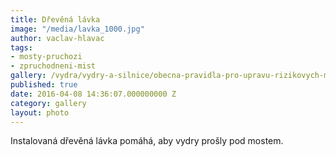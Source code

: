 ```yaml
---
title: Dřevěná lávka
image: "/media/lavka_1000.jpg"
author: vaclav-hlavac
tags:
- mosty-pruchozi
- zpruchodneni-mist
gallery: /vydra/vydry-a-silnice/obecna-pravidla-pro-upravu-rizikovych-mist
published: true
date: 2016-04-08 14:36:07.000000000 Z
category: gallery
layout: photo
---
```

Instalovaná dřevěná lávka pomáhá, aby vydry prošly pod mostem.
